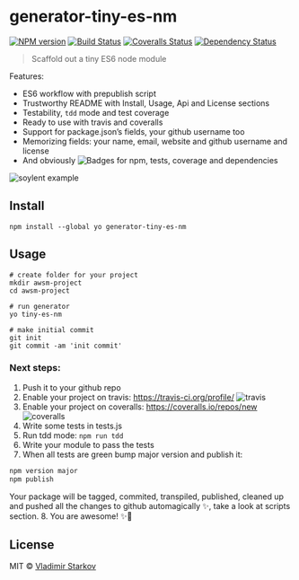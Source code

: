 # generator-tiny-es-nm

[![NPM version][npm-image]][npm-url]
[![Build Status][travis-image]][travis-url]
[![Coveralls Status][coveralls-image]][coveralls-url]
[![Dependency Status][depstat-image]][depstat-url]

> Scaffold out a tiny ES6 node module

Features:

* ES6 workflow with prepublish script
* Trustworthy README with Install, Usage, Api and License sections
* Testability, `tdd` mode and test coverage
* Ready to use with travis and coveralls
* Support for package.json’s fields, your github username too
* Memorizing fields: your name, email, website and github username and license
* And obviously ![Badges][badge] for npm, tests, coverage and dependencies

[badge]: https://img.shields.io/badge/Badges-👍-brightgreen.svg?style=flat-square

![soylent example](http://i.imgur.com/10C4sIn.png)

## Install

    npm install --global yo generator-tiny-es-nm

## Usage

    # create folder for your project
    mkdir awsm-project
    cd awsm-project

    # run generator
    yo tiny-es-nm

    # make initial commit
    git init
    git commit -am 'init commit'


### Next steps:

1. Push it to your github repo
2. Enable your project on travis: https://travis-ci.org/profile/
  ![travis](http://i.imgur.com/mN4EvhC.png)
3. Enable your project on coveralls: https://coveralls.io/repos/new
  ![coveralls](http://i.imgur.com/ApfXMLl.png)
4. Write some tests in tests.js
5. Run tdd mode: `npm run tdd`
6. Write your module to pass the tests
7. When all tests are green bump major version and publish it:
  ```js
  npm version major
  npm publish
  ```
  Your package will be tagged, commited, transpiled, published, cleaned up and pushed all the changes to github automagically ✨, take a look at scripts section.
8. You are awesome! ✨💫

## License

MIT © [Vladimir Starkov](https://iamstarkov.com/)

[npm-url]: https://npmjs.org/package/generator-tiny-es-nm
[npm-image]: https://img.shields.io/npm/v/generator-tiny-es-nm.svg?style=flat-square

[travis-url]: https://travis-ci.org/iamstarkov/generator-tiny-es-nm
[travis-image]: https://img.shields.io/travis/iamstarkov/generator-tiny-es-nm.svg?style=flat-square

[coveralls-url]: https://coveralls.io/r/iamstarkov/generator-tiny-es-nm
[coveralls-image]: https://img.shields.io/coveralls/iamstarkov/generator-tiny-es-nm.svg?style=flat-square

[depstat-url]: https://david-dm.org/iamstarkov/generator-tiny-es-nm
[depstat-image]: https://david-dm.org/iamstarkov/generator-tiny-es-nm.svg?style=flat-square
